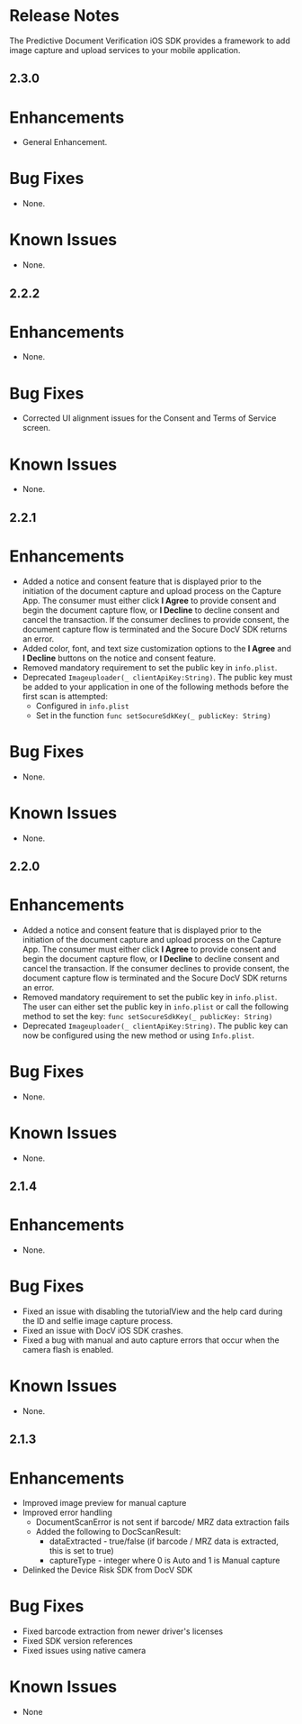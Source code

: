 # Release Notes

The Predictive Document Verification iOS SDK provides a framework to add image capture and upload services to your mobile application.

## 2.3.0

# Enhancements

- General Enhancement.

# Bug Fixes

- None.

# Known Issues

- None.

## 2.2.2

# Enhancements

- None.

# Bug Fixes

- Corrected UI alignment issues for the Consent and Terms of Service screen.

# Known Issues

- None.


## 2.2.1

# Enhancements

- Added a notice and consent feature that is displayed prior to the initiation of the document capture and upload process on the Capture App. The consumer must either click **I Agree** to provide consent and begin the document capture flow, or **I Decline** to decline consent and cancel the transaction. If the consumer declines to provide consent, the document capture flow is terminated and the Socure DocV SDK returns an error.
- Added color, font, and text size customization options to the **I Agree** and **I Decline** buttons on the notice and consent feature.  
- Removed mandatory requirement to set the public key in `info.plist`. 
- Deprecated `Imageuploader(_ clientApiKey:String)`. The public key must be added to your application in one of the following methods before the first scan is attempted: 
    - Configured in `info.plist`
    - Set in the function `func setSocureSdkKey(_ publicKey: String)`


# Bug Fixes

- None.

# Known Issues

- None.


## 2.2.0

# Enhancements

- Added a notice and consent feature that is displayed prior to the initiation of the document capture and upload process on the Capture App. The consumer must either click **I Agree** to provide consent and begin the document capture flow, or **I Decline** to decline consent and cancel the transaction. If the consumer declines to provide consent, the document capture flow is terminated and the Socure DocV SDK returns an error.
- Removed mandatory requirement to set the public key in `info.plist`. The user can either set the public key in `info.plist` or call the following method  to set the key: 
      `func setSocureSdkKey(_ publicKey: String)`
- Deprecated `Imageuploader(_ clientApiKey:String)`. The public key can now be configured using the new method or using `Info.plist`.  

# Bug Fixes

- None.

# Known Issues

- None.



## 2.1.4

# Enhancements

- None. 

# Bug Fixes

- Fixed an issue with disabling the tutorialView and the help card during the ID and selfie image capture process. 
- Fixed an issue with DocV iOS SDK crashes. 
- Fixed a bug with manual and auto capture errors that occur when the camera flash is enabled. 

# Known Issues

- None.



## 2.1.3

# Enhancements
   * Improved image preview for manual capture
   * Improved error handling
        * DocumentScanError is not sent if barcode/ MRZ data extraction fails
        * Added the following to DocScanResult:
            * dataExtracted - true/false (if barcode / MRZ data is extracted, this is set to true)
            * captureType - integer where 0 is Auto and 1 is Manual capture
   * Delinked the Device Risk SDK from DocV SDK  
# Bug Fixes
   * Fixed barcode extraction from newer driver's licenses
   * Fixed SDK version references 
   * Fixed issues using native camera 
# Known Issues
   * None
